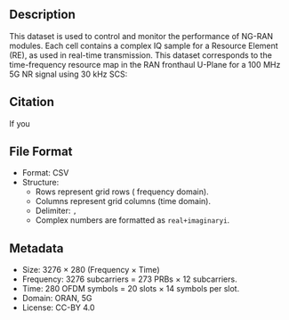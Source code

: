 ## Description
This dataset is used to control and monitor the performance of NG-RAN modules. Each cell contains a complex IQ sample for a Resource Element (RE), as used in real-time transmission. This dataset corresponds to the time-frequency resource map in the RAN fronthaul U-Plane for a 100 MHz 5G NR signal using 30 kHz SCS: 

## Citation
If you



## File Format  
- Format: CSV
- Structure:  
  - Rows represent grid rows ( frequency domain).  
  - Columns represent grid columns (time domain).  
  - Delimiter: `,`  
  - Complex numbers are formatted as `real+imaginaryi`.  

## Metadata  
- Size: 3276 × 280 (Frequency × Time)
- Frequency: 3276 subcarriers = 273 PRBs × 12 subcarriers.  
- Time: 280 OFDM symbols = 20 slots × 14 symbols per slot.  
- Domain: ORAN, 5G
- License: CC-BY 4.0 

